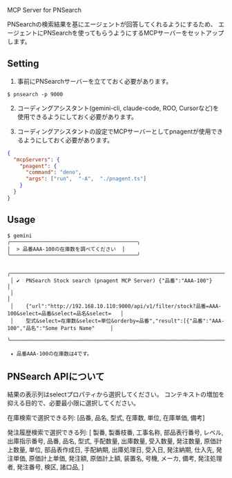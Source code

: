 MCP Server for PNSearch

PNSearchの検索結果を基にエージェントが回答してくれるようにするため、
エージェントにPNSearchを使ってもらうようにするMCPサーバーをセットアップします。

## Setting

1. 事前にPNSearchサーバーを立てておく必要があります。

```
$ pnsearch -p 9000
```

2. コーディングアシスタント(gemini-cli, claude-code, ROO, Cursorなど)を使用できるようにしておく必要があります。

3. コーディングアシスタントの設定でMCPサーバーとしてpnagentが使用できるようにしておく必要があります。

```json:.gemini/settings.json
{
  "mcpServers": {
    "pnagent": {
      "command": "deno",
      "args": ["run",  "-A",  "./pnagent.ts"]
    }
  }
}
```

## Usage

```
$ gemini
╭─────────────────────────────────────────╮
│  > 品番AAA-100の在庫数を調べてください  │
╰─────────────────────────────────────────╯

 ╭──────────────────────────────────────────────────────────────────────────────────────────────────────────╮
 │ ✔  PNSearch Stock search (pnagent MCP Server) {"品番":"AAA-100"}                                         │
 │                                                                                                          │
 │    {"url":"http://192.168.10.110:9000/api/v1/filter/stock?品番=AAA-100&select=品番&select=品名&select=   │
 │    型式&select=在庫数&select=単位&orderby=品番","result":[{"品番":"AAA-100","品名":"Some Parts Name"     │
 ╰──────────────────────────────────────────────────────────────────────────────────────────────────────────╯

 ✦ 品番AAA-100の在庫数は4です。
```

## PNSearch APIについて
結果の表示列はselectプロパティから選択してください。
コンテキストの増加を抑える目的で、必要最小限に選択してください。

在庫検索で選択できる列:
[品番, 品名, 型式, 在庫数, 単位, 在庫単価, 備考]

発注履歴検索で選択できる列:
[
  製番,
  製番枝番,
  工事名称,
  部品表行番号,
  レベル,
  出庫指示番号,
  品番,
  品名,
  型式,
  手配数量,
  出庫数量,
  受入数量,
  発注数量,
  原価計上数量,
  単位,
  部品表作成日,
  手配納期,
  出庫処理日,
  受入日,
  発注納期,
  仕入先,
  発注単価,
  原価計上単価,
  発注額,
  原価計上額,
  装置名,
  号機,
  メーカ,
  備考,
  発注処理者,
  発注番号,
  検区,
  諸口品,
]

